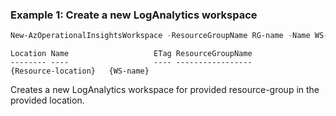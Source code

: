### Example 1: Create a new LogAnalytics workspace
```powershell
New-AzOperationalInsightsWorkspace -ResourceGroupName RG-name -Name WS-name -Location Resource-location
```

```output
Location Name                   ETag ResourceGroupName
-------- ----                   ---- -----------------
{Resource-location}   {WS-name}
```

Creates a new LogAnalytics workspace for provided resource-group in the provided location.